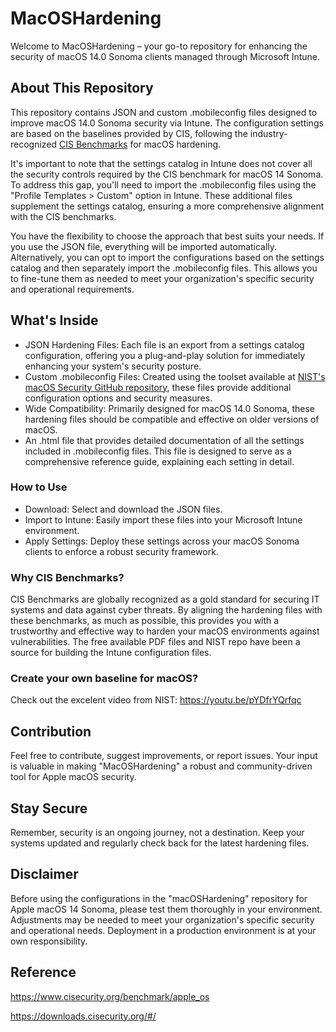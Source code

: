 # MacOSHardening

Welcome to MacOSHardening – your go-to repository for enhancing the security of macOS 14.0 Sonoma clients managed through Microsoft Intune.

## About This Repository
This repository contains JSON and custom .mobileconfig files designed to improve macOS 14.0 Sonoma security via Intune. The configuration settings are based on the baselines provided by CIS, following the industry-recognized [CIS Benchmarks](https://www.cisecurity.org/benchmark/apple_os) for macOS hardening.

It's important to note that the settings catalog in Intune does not cover all the security controls required by the CIS benchmark for macOS 14 Sonoma. To address this gap, you'll need to import the .mobileconfig files using the "Profile Templates > Custom" option in Intune. These additional files supplement the settings catalog, ensuring a more comprehensive alignment with the CIS benchmarks.

You have the flexibility to choose the approach that best suits your needs. If you use the JSON file, everything will be imported automatically. Alternatively, you can opt to import the configurations based on the settings catalog and then separately import the .mobileconfig files. This allows you to fine-tune them as needed to meet your organization's specific security and operational requirements.

## What's Inside
* JSON Hardening Files: Each file is an export from a settings catalog configuration, offering you a plug-and-play solution for immediately enhancing your system's security posture.
* Custom .mobileconfig Files: Created using the toolset available at [NIST's macOS Security GitHub repository](https://github.com/usnistgov/macos_security), these files provide additional configuration options and security measures.
* Wide Compatibility: Primarily designed for macOS 14.0 Sonoma, these hardening files should be compatible and effective on older versions of macOS.
* An .html file that provides detailed documentation of all the settings included in .mobileconfig files. This file is designed to serve as a comprehensive reference guide, explaining each setting in detail. 

### How to Use
* Download: Select and download the JSON files.
* Import to Intune: Easily import these files into your Microsoft Intune environment.
* Apply Settings: Deploy these settings across your macOS Sonoma clients to enforce a robust security framework.

### Why CIS Benchmarks?
CIS Benchmarks are globally recognized as a gold standard for securing IT systems and data against cyber threats. By aligning the hardening files with these benchmarks, as much as possible, this provides you with a trustworthy and effective way to harden your macOS environments against vulnerabilities. The free available PDF files and NIST repo have been a source for building the Intune configuration files.

### Create your own baseline for macOS?
Check out the excelent video from NIST: https://youtu.be/pYDfrYQrfqc

## Contribution
Feel free to contribute, suggest improvements, or report issues. Your input is valuable in making "MacOSHardening" a robust and community-driven tool for Apple macOS security.

## Stay Secure
Remember, security is an ongoing journey, not a destination. Keep your systems updated and regularly check back for the latest hardening files.

## Disclaimer
Before using the configurations in the "macOSHardening" repository for Apple macOS 14 Sonoma, please test them thoroughly in your environment. Adjustments may be needed to meet your organization's specific security and operational needs. Deployment in a production environment is at your own responsibility.

## Reference
https://www.cisecurity.org/benchmark/apple_os

https://downloads.cisecurity.org/#/

